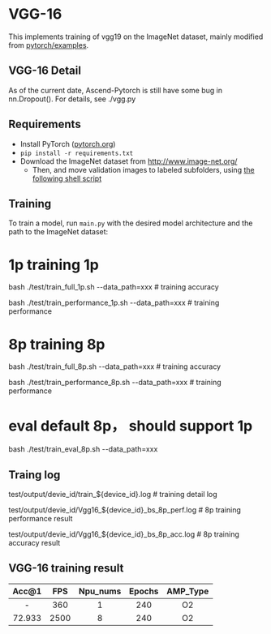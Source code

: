 # VGG-16

This implements training of vgg19 on the ImageNet dataset, mainly modified from [pytorch/examples](https://github.com/pytorch/examples/tree/master/imagenet).

## VGG-16 Detail

As of the current date, Ascend-Pytorch is still have some bug in nn.Dropout(). For details, see ./vgg.py


## Requirements

- Install PyTorch ([pytorch.org](http://pytorch.org))
- `pip install -r requirements.txt`
- Download the ImageNet dataset from http://www.image-net.org/
    - Then, and move validation images to labeled subfolders, using [the following shell script](https://raw.githubusercontent.com/soumith/imagenetloader.torch/master/valprep.sh)

## Training

To train a model, run `main.py` with the desired model architecture and the path to the ImageNet dataset:

# 1p training 1p
bash ./test/train_full_1p.sh  --data_path=xxx          # training accuracy

bash ./test/train_performance_1p.sh  --data_path=xxx   # training performance

# 8p training 8p
bash ./test/train_full_8p.sh  --data_path=xxx          # training accuracy

bash ./test/train_performance_8p.sh  --data_path=xxx   # training performance

# eval default 8p， should support 1p
bash ./test/train_eval_8p.sh  --data_path=xxx

## Traing log
test/output/devie_id/train_${device_id}.log                       # training detail log

test/output/devie_id/Vgg16_${device_id}_bs_8p_perf.log            # 8p training performance result

test/output/devie_id/Vgg16_${device_id}_bs_8p_acc.log             # 8p training accuracy result

## VGG-16 training result

| Acc@1    | FPS       | Npu_nums | Epochs   | AMP_Type |
| :------: | :------:  | :------: | :------: | :------: |
| -        | 360       | 1        | 240      | O2       |
| 72.933   | 2500      | 8        | 240      | O2       |
